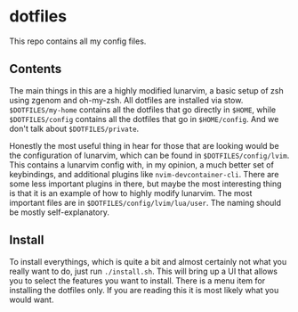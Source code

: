 # dotfiles

This repo contains all my config files.

## Contents

The main things in this are a highly modified lunarvim, a basic setup of zsh
using zgenom and oh-my-zsh. All dotfiles are installed via stow.
`$DOTFILES/my-home` contains all the dotfiles that go directly in `$HOME`,
while `$DOTFILES/config` contains all the dotfiles that go in `$HOME/config`.
And we don't talk about `$DOTFILES/private`.

Honestly the most useful thing in hear for those that are looking would be
the configuration of lunarvim, which can be found in `$DOTFILES/config/lvim`.
This contains a lunarvim config with, in my opinion, a much better set of
keybindings, and additional plugins like `nvim-devcontainer-cli`. There are
some less important plugins in there, but maybe the most interesting thing is
that it is an example of how to highly modify lunarvim. The most important
files are in `$DOTFILES/config/lvim/lua/user`. The naming should be mostly
self-explanatory.

## Install

To install everythings, which is quite a bit and almost certainly
not what you really want to do, just run `./install.sh`. This will bring up a
UI that allows you to select the features you want to install. There is a menu
item for installing the dotfiles only. If you are reading this it is most
likely what you would want.
